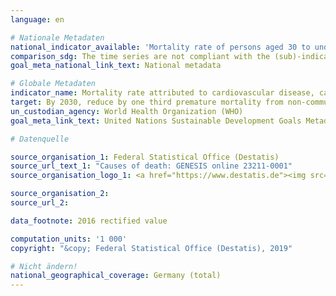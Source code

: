 ```yaml
---
language: en

# Nationale Metadaten
national_indicator_available: 'Mortality rate of persons aged 30 to under 70 years attributed to; a) cardiovascular disease; b) cancer; c) diabetes mellitus; d) chronic respiratory disease'
comparison_sdg: The time series are not compliant with the (sub)-indicators described in the international metadata description.
goal_meta_national_link_text: National metadata

# Globale Metadaten
indicator_name: Mortality rate attributed to cardiovascular disease, cancer, diabetes or chronic respiratory disease
target: By 2030, reduce by one third premature mortality from non-communicable diseases through prevention and treatment and promote mental health and well-being
un_custodian_agency: World Health Organization (WHO)
goal_meta_link_text: United Nations Sustainable Development Goals Metadata

# Datenquelle

source_organisation_1: Federal Statistical Office (Destatis)
source_url_text_1: "Causes of death: GENESIS online 23211-0001"
source_organisation_logo_1: <a href="https://www.destatis.de"><img src="https://g205sdgs.github.io/sdg-indicators/public/LogosEn/destatis.png" alt="Logo Destatis" /></a>

source_organisation_2:
source_url_2:

data_footnote: 2016 rectified value

computation_units: '1 000'
copyright: "&copy; Federal Statistical Office (Destatis), 2019"

# Nicht ändern!
national_geographical_coverage: Germany (total)
---
```

